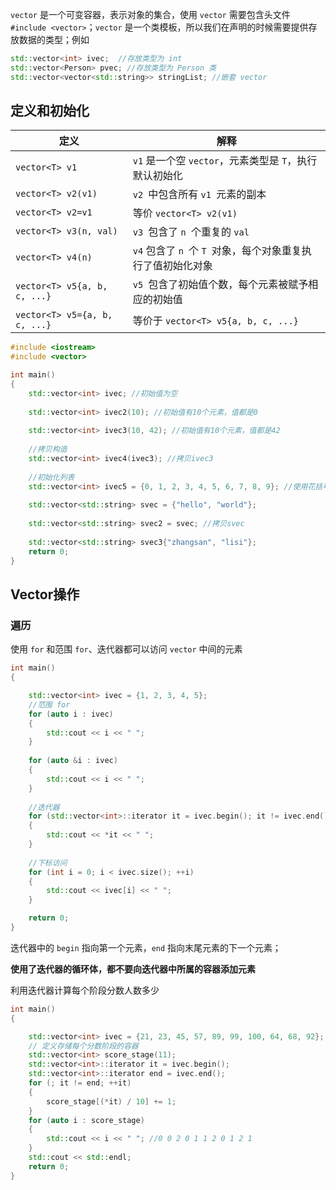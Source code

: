 `vector` 是一个可变容器，表示对象的集合，使用 `vector` 需要包含头文件 `#include <vector>`；`vector` 是一个类模板，所以我们在声明的时候需要提供存放数据的类型；例如

```cpp
std::vector<int> ivec;  //存放类型为 int
std::vector<Person> pvec; //存放类型为 Person 类
std::vector<vector<std::string>> stringList; //嵌套 vector
```

## 定义和初始化

|  定义                         | 解释                                                            |
| ----------------------------- | ----------------------------------------------------------- |
| `vector<T> v1`                | `v1` 是一个空 `vector`，元素类型是 `T`，执行默认初始化      |
| `vector<T> v2(v1)`            | `v2 `中包含所有 `v1 `元素的副本                             |
| `vector<T> v2=v1`             | 等价 `vector<T> v2(v1)`                                     |
| `vector<T> v3(n, val)`        | `v3 `包含了 `n `个重复的 `val`                              |
| `vector<T> v4(n)`             | `v4` 包含了 `n `个 `T `对象，每个对象重复执行了值初始化对象 |
| `vector<T> v5{a, b, c, ...}`  | `v5 `包含了初始值个数，每个元素被赋予相应的初始值           |
| `vector<T> v5={a, b, c, ...}` | 等价于 `vector<T> v5{a, b, c, ...}`                         |

```cpp
#include <iostream>
#include <vector>

int main()
{
    std::vector<int> ivec; //初始值为空
    
    std::vector<int> ivec2(10); //初始值有10个元素，值都是0
    
    std::vector<int> ivec3(10, 42); //初始值有10个元素，值都是42
    
    //拷贝构造
    std::vector<int> ivec4(ivec3); //拷贝ivec3
    
  	//初始化列表
    std::vector<int> ivec5 = {0, 1, 2, 3, 4, 5, 6, 7, 8, 9}; //使用花括号初始化
    
    std::vector<std::string> svec = {"hello", "world"}; 
    
    std::vector<std::string> svec2 = svec; //拷贝svec
    
    std::vector<std::string> svec3{"zhangsan", "lisi"};
    return 0;
}

```



## Vector操作

### 遍历

使用 `for` 和范围 `for`、迭代器都可以访问 `vector` 中间的元素

```cpp
int main()
{

    std::vector<int> ivec = {1, 2, 3, 4, 5};
    //范围 for
    for (auto i : ivec)
    {
        std::cout << i << " ";
    }
  
    for (auto &i : ivec)
    {
        std::cout << i << " ";
    }
   
	//迭代器
    for (std::vector<int>::iterator it = ivec.begin(); it != ivec.end(); ++it)
    {
        std::cout << *it << " ";
    }
    
    //下标访问
    for (int i = 0; i < ivec.size(); ++i)
    {
        std::cout << ivec[i] << " ";
    }

    return 0;
}

```

迭代器中的 `begin` 指向第一个元素，`end` 指向末尾元素的下一个元素；

**使用了迭代器的循环体，都不要向迭代器中所属的容器添加元素**



利用迭代器计算每个阶段分数人数多少

```cpp
int main()
{

    std::vector<int> ivec = {21, 23, 45, 57, 89, 99, 100, 64, 68, 92};
    // 定义存储每个分数阶段的容器
    std::vector<int> score_stage(11);
    std::vector<int>::iterator it = ivec.begin();
    std::vector<int>::iterator end = ivec.end();
    for (; it != end; ++it)
    {
        score_stage[(*it) / 10] += 1;
    }
    for (auto i : score_stage)
    {
        std::cout << i << " "; //0 0 2 0 1 1 2 0 1 2 1
    }
    std::cout << std::endl;
    return 0;
}

```

